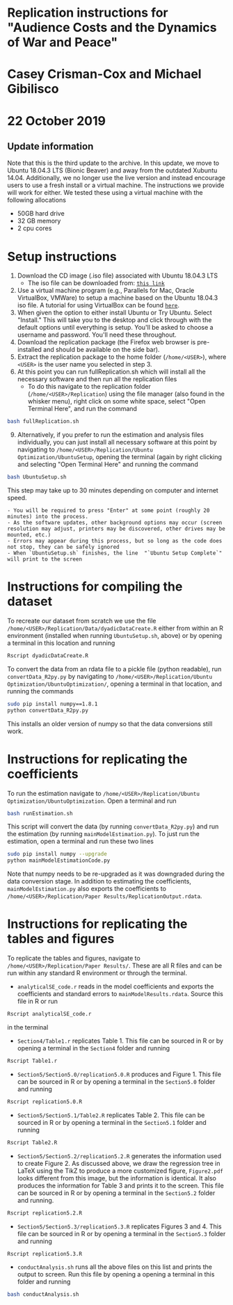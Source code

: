 # Replication instructions for "Audience Costs and the Dynamics of War and Peace" 
# Casey Crisman-Cox and Michael Gibilisco
# 22 October 2019


## Update information
Note that this is the third update to the  archive.  In this update, we move to Ubuntu 18.04.3 LTS (Bionic Beaver) and away from the outdated Xubuntu 14.04.  Additionally, we no longer use the live version and instead encourage users to use a fresh install or a virtual machine.  The instructions we provide will work for either. We tested these using a virtual machine with the following allocations

- 50GB hard drive
- 32 GB memory
- 2 cpu cores


					 
# Setup instructions

1. Download the CD image (.iso file) associated with Ubuntu 18.04.3 LTS
    - The iso file can be downloaded from: [`this link`](http://no.releases.ubuntu.com/18.04/ubuntu-18.04.3-desktop-amd64.iso)
2. Use a virtual machine program (e.g., Parallels for Mac, Oracle VirtualBox, VMWare) to setup a machine based on the Ubuntu 18.04.3 iso file.  A tutorial for using VirtualBox can be found [`here`](https://itsfoss.com/install-linux-in-virtualbox/).
5. When given the option to either install Ubuntu or Try Ubuntu.  Select "Install." This will take you to the desktop and click through with the default options until everything is setup. You'll be asked to choose a username and password. You'll need these throughout.
6. Download the replication package (the Firefox web browser is pre-installed and should be available on the side bar).
7. Extract the replication package to the home folder (`/home/<USER>`), where `<USER>` is the user name you selected in step 3.
8. At this point you can run fullReplication.sh which will install all the necessary software and then run all the replication files
    - To do this navigate to the replication folder  (`/home/<USER>/Replication`) using the file manager (also found in the whisker menu), right click on some white space, select "Open Terminal Here", and run the command
```bash
bash fullReplication.sh
```
9. Alternatively, if you prefer to run the estimation and analysis files individually, you can just install all necessary software at this point by navigating to `/home/<USER>/Replication/Ubuntu Optimization/UbuntuSetup`, opening the terminal (again by right clicking and selecting "Open Terminal Here" and running the command
```bash
bash UbuntuSetup.sh
```
This step may take up to 30 minutes depending on computer and internet speed.

    - You will be required to press "Enter" at some point (roughly 20 minutes) into the process.
    - As the software updates, other background options may occur (screen resolution may adjust, printers may be discovered, other drives may be mounted, etc.)
    - Errors may appear during this process, but so long as the code does not stop, they can be safely ignored
    - When `UbuntuSetup.sh` finishes, the line  "`Ubuntu Setup Complete`" will print to the screen 

# Instructions for compiling the dataset
To recreate our dataset from scratch we use the file `/home/<USER>/Replication/Data/dyadicDataCreate.R` either from within an R environment (installed when running `UbuntuSetup.sh`, above) or by opening a terminal in this location and running
```bash
Rscript dyadicDataCreate.R
```



To convert the data from an rdata file to a pickle file (python readable), run `convertData_R2py.py` by navigating to  `/home/<USER>/Replication/Ubuntu Optimization/UbuntuOptimization/`, opening a terminal in that location, and running the commands
```bash
sudo pip install numpy==1.8.1
python convertData_R2py.py
```
This installs an older version of numpy so that the data conversions still work.

# Instructions for replicating the coefficients
To run the estimation  navigate to `/home/<USER>/Replication/Ubuntu Optimization/UbuntuOptimization`.
Open a terminal and run
```bash
bash runEstimation.sh
```
This script will convert the data (by running `convertData_R2py.py`) and run the estimation (by running `mainModelEstimation.py`).
To just run the estimation, open a terminal and run these two lines
```bash
sudo pip install numpy --upgrade
python mainModelEstimationCode.py
```
Note that numpy needs to be re-upgraded as it was downgraded during the data conversion stage.
In addition to estimating the coefficients, `mainModelEstimation.py` also exports the coefficients to `/home/<USER>/Replication/Paper Results/ReplicationOutput.rdata`.

# Instructions for replicating the tables and figures
To replicate the tables and figures, navigate to `/home/<USER>/Replication/Paper Results/`. These are all R files and can be run within any standard R environment or through the terminal.

- `analyticalSE_code.r` reads in the model coefficients and exports the coefficients and standard errors to `mainModelResults.rdata`.  Source this file in R or run
```bash
Rscript analyticalSE_code.r
```
in the terminal
- `Section4/Table1.r` replicates Table 1.  This file can be sourced in R or by opening a terminal in the `Section4` folder and running
```bash
Rscript Table1.r
```
- `Section5/Section5.0/replication5.0.R` produces and Figure 1.  This file can be sourced in R or by opening a terminal in the `Section5.0` folder and running
```bash
Rscript replication5.0.R
```
- `Section5/Section5.1/Table2.R` replicates Table 2.  This file can be sourced in R or by opening a terminal in the `Section5.1` folder and running
```bash
Rscript Table2.R
```
- `Section5/Section5.2/replication5.2.R` generates the information used to create Figure 2. As discussed above, we draw the regression tree in LaTeX using the TikZ to produce a more customized figure, `Figure2.pdf` looks different from this image, but the information is identical.  It also produces the information for Table 3 and prints it to the screen.  This file can be sourced in R or by opening a terminal in the `Section5.2` folder and running.
```bash
Rscript replication5.2.R
```
- `Section5/Section5.3/replication5.3.R` replicates Figures 3 and 4.  This file can be sourced in R or by opening a terminal in the `Section5.3` folder and running
```bash
Rscript replication5.3.R
```
- `conductAnalysis.sh` runs all the above files on this list and prints the output to screen. Run this file by opening a opening a terminal in this folder and running
```bash
bash conductAnalysis.sh
```

